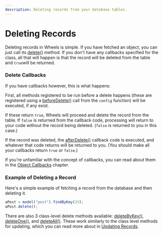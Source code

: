 ```yaml
---
description: Deleting records from your database tables.
---
```


# Deleting Records

Deleting records in Wheels is simple. If you have fetched an object, you can just call its [delete()](https://api.cfwheels.org/model.delete.html) method. If you don't have any callbacks specified for the class, all that will happen is that the record will be deleted from the table and `true`will be returned.

### Delete Callbacks

If you have callbacks however, this is what happens:

First, all methods registered to be run before a delete happens (these are registered using a [beforeDelete()](https://api.cfwheels.org/model.beforedelete.html) call from the `config` function) will be executed, if any exist.

If these return `true`, Wheels will proceed and delete the record from the table. If `false` is returned from the callback code, processing will return to your code without the record being deleted. (`false` is returned to you in this case.)

If the record was deleted, the [afterDelete()](https://api.cfwheels.org/model.afterdelete.html) callback code is executed, and whatever that code returns will be returned to you. (You should make all your callbacks return `true` or `false`.)

If you're unfamiliar with the concept of callbacks, you can read about them in the [Object Callbacks](https://guides.cfwheels.org/docs/object-callbacks) chapter.

### Example of Deleting a Record

Here's a simple example of fetching a record from the database and then deleting it.

```javascript
aPost = model("post").findByKey(33);
aPost.delete();
```

There are also 3 class-level delete methods available: [deleteByKey()](https://api.cfwheels.org/model.deletebykey.html), [deleteOne()](https://api.cfwheels.org/model.deleteone.html), and [deleteAll()](https://api.cfwheels.org/model.deleteall.html). These work similarly to the class level methods for updating, which you can read more about in [Updating Records](https://guides.cfwheels.org/docs/updating-records).
